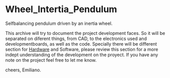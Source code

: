 # Wheel_Intertia_Pendulum
Selfbalancing pendulum driven by an inertia wheel.

This archive will try to document the project development faces. So it will be separated on diferent things, from CAD, to the electronics used and developmentboards, as well as the code.
Specially there will be different section for [Hardware](https://github.com/eml-ara/Wheel_Intertia_Pendulum/blob/Hardware/Mechanic.md)
and Software, please review this section for a more indept understanding of the development on the proyect.
If you have any note on the project feel free to let me know.

cheers, Emiliano.
